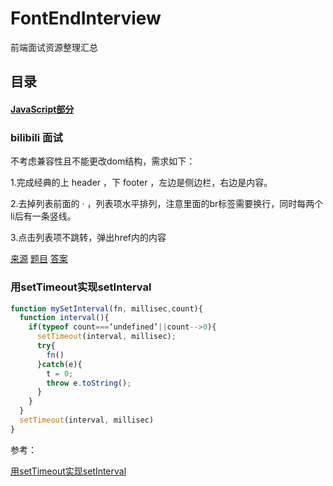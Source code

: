 # FontEndInterview
前端面试资源整理汇总

## 目录
#### [JavaScript部分](JavaScript.md)



###  bilibili 面试 
不考虑兼容性且不能更改dom结构，需求如下：

  1.完成经典的上 header ，下 footer ，左边是侧边栏，右边是内容。
  
  2.去掉列表前面的 · ，列表项水平排列，注意里面的br标签需要换行，同时每两个li后有一条竖线。
  
  3.点击列表项不跳转，弹出href内的内容

[来源](https://juejin.im/post/5c878397f265da2dde07293b)  [题目](https://github.com/zhenzhencai/FontEndInterview/blob/master/Questions.html)  [答案](https://github.com/zhenzhencai/FontEndInterview/blob/master/Answer.html)

### 用setTimeout实现setInterval

```javascript
function mySetInterval(fn, millisec,count){
  function interval(){
    if(typeof count===‘undefined’||count-->0){
      setTimeout(interval, millisec);
      try{
        fn()
      }catch(e){
        t = 0;
        throw e.toString();
      }
    }
  }
  setTimeout(interval, millisec)
}
```

参考：

[用setTimeout实现setInterval](https://www.jianshu.com/p/32479bdfd851)

    

